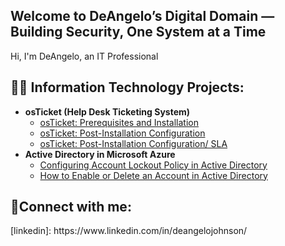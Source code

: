 ##  Welcome to DeAngelo’s Digital Domain — Building Security, One System at a Time 
Hi, I'm DeAngelo, an IT Professional

<h2>👨‍💻 Information Technology Projects:</h2>

- <b>osTicket (Help Desk Ticketing System)</b>
  - [osTicket: Prerequisites and Installation](https://github.com/deangelo-domain/osticket-prereqs)
  - [osTicket: Post-Installation Configuration](https://github.com/deangelo-domain/post-install-config)
  - [osTicket: Post-Installation Configuration/ SLA](https://github.com/deangelo-domain/post-install-SLA)
- <b>Active Directory in Microsoft Azure</b>
  - [Configuring  Account Lockout Policy in Active Directory](https://github.com/deangelo-domain/ad)
  - [How to Enable or Delete an Account in Active Directory](https://github.com/deangelo-domain/ad-enable-account)

<h2>🤳Connect with me:</h2>
[linkedin]: https://www.linkedin.com/in/deangelojohnson/




